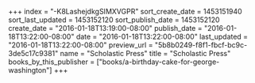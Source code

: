 +++
index = "-K8LashejdkgSIMXVGPR"
sort_create_date = 1453151940
sort_last_updated = 1453152120
sort_publish_date = 1453152120
create_date = "2016-01-18T13:19:00-08:00"
publish_date = "2016-01-18T13:22:00-08:00"
date = "2016-01-18T13:22:00-08:00"
last_updated = "2016-01-18T13:22:00-08:00"
preview_url = "5b8b0249-f8f1-fbcf-bc9c-3de5c17c9381"
name = "Scholastic Press"
title = "Scholastic Press"
books_by_this_publisher = ["books/a-birthday-cake-for-george-washington"]
+++
